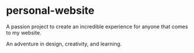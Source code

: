 # personal-website

A passion project to create an incredible experience for anyone that comes to my website.

An adventure in design, creativity, and learning.